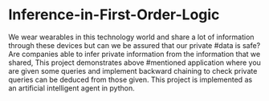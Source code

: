 # Inference-in-First-Order-Logic
We wear wearables in this technology world and share a lot of information through these devices but can we be assured that our private #data is safe? Are companies able to infer private information from the information that we shared, This project demonstrates above #mentioned application where you are given some queries and implement backward chaining to check 
private queries can be deduced from those given. This project is implemented as an artificial intelligent agent in python.
